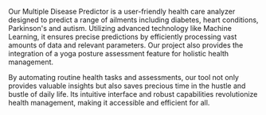 Our Multiple Disease Predictor is a user-friendly health care analyzer designed to predict a range of ailments including diabetes, heart conditions, Parkinson's and autism. Utilizing advanced technology like Machine Learning, it ensures precise predictions by efficiently processing vast amounts of data and relevant parameters. Our project also provides the integration of a yoga posture assessment feature for holistic health management.

By automating routine health tasks and assessments, our tool not only provides valuable insights but also saves precious time in the hustle and bustle of daily life. Its intuitive interface and robust capabilities revolutionize health management, making it accessible and efficient for all.
